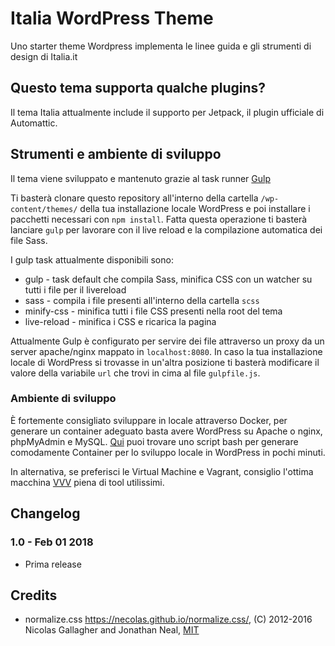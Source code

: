 # Italia WordPress Theme #

Uno starter theme Wordpress implementa le linee guida e gli strumenti di design di Italia.it

## Questo tema supporta qualche plugins? ##

Il tema Italia attualmente include il supporto per Jetpack, il plugin ufficiale di Automattic.

## Strumenti e ambiente di sviluppo ##

Il tema viene sviluppato e mantenuto grazie al task runner [Gulp](https://github.com/gulpjs/gulp)

Ti basterà clonare questo repository all'interno della cartella ``/wp-content/themes/`` della tua installazione locale WordPress e poi installare i pacchetti necessari con ``npm install``. Fatta questa operazione ti basterà lanciare ``gulp`` per lavorare con il live reload e la compilazione automatica dei file Sass.

I gulp task attualmente disponibili sono:

* gulp - task default che compila Sass, minifica CSS con un watcher su tutti i file per il livereload
* sass - compila i file presenti all'interno della cartella ``scss``
* minify-css - minifica tutti i file CSS presenti nella root del tema
* live-reload - minifica i CSS e ricarica la pagina

Attualmente Gulp è configurato per servire dei file attraverso un proxy da un server apache/nginx mappato in ``localhost:8080``. In caso la tua installazione locale di WordPress si trovasse in un'altra posizione ti basterà modificare il valore della variabile ``url`` che trovi in cima al file ``gulpfile.js``.

### Ambiente di sviluppo ###

È fortemente consigliato sviluppare in locale attraverso Docker, per generare un container adeguato basta avere WordPress su Apache o nginx, phpMyAdmin e MySQL. [Qui](https://github.com/EugenioPetulla/wp-docker) puoi trovare uno script bash per generare comodamente Container per lo sviluppo locale in WordPress in pochi minuti.

In alternativa, se preferisci le Virtual Machine e Vagrant, consiglio l'ottima macchina [VVV](https://github.com/Varying-Vagrant-Vagrants/VVV) piena di tool utilissimi.

## Changelog ##

### 1.0 - Feb 01 2018 ###
* Prima release

## Credits ##

* normalize.css https://necolas.github.io/normalize.css/, (C) 2012-2016 Nicolas Gallagher and Jonathan Neal, [MIT](https://opensource.org/licenses/MIT)